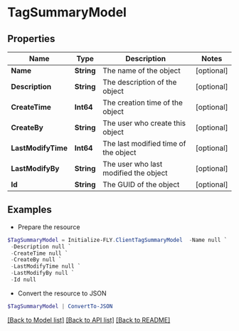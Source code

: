 # TagSummaryModel
## Properties

Name | Type | Description | Notes
------------ | ------------- | ------------- | -------------
**Name** | **String** | The name of the object | [optional] 
**Description** | **String** | The description of the object | [optional] 
**CreateTime** | **Int64** | The creation time of the object | [optional] 
**CreateBy** | **String** | The user who create this object | [optional] 
**LastModifyTime** | **Int64** | The last modified time of the object | [optional] 
**LastModifyBy** | **String** | The user who last modified the object | [optional] 
**Id** | **String** | The GUID of the object | [optional] 

## Examples

- Prepare the resource
```powershell
$TagSummaryModel = Initialize-FLY.ClientTagSummaryModel  -Name null `
 -Description null `
 -CreateTime null `
 -CreateBy null `
 -LastModifyTime null `
 -LastModifyBy null `
 -Id null
```

- Convert the resource to JSON
```powershell
$TagSummaryModel | ConvertTo-JSON
```

[[Back to Model list]](../README.md#documentation-for-models) [[Back to API list]](../README.md#documentation-for-api-endpoints) [[Back to README]](../README.md)
